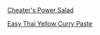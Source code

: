 [Cheater's Power Salad](https://pinchofyum.com/cheaters-power-salad)

[Easy Thai Yellow Curry Paste](https://pinchofyum.com/easy-homemade-yellow-curry-paste)
